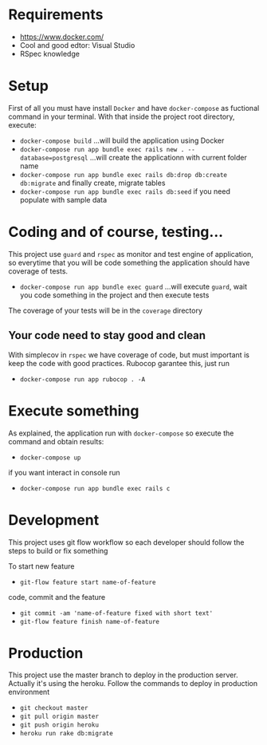 # Requirements

- https://www.docker.com/
- Cool and good edtor: Visual Studio
- RSpec knowledge

# Setup

First of all you must have install `Docker` and have `docker-compose` as fuctional command in your terminal. With that inside the project root directory, execute:

- `docker-compose build`
  ...will build the application using Docker
- `docker-compose run app bundle exec rails new . --database=postgresql`
  ...will create the applicationn with current folder name
- `docker-compose run app bundle exec rails db:drop db:create db:migrate`
  and finally create, migrate tables
- `docker-compose run app bundle exec rails db:seed`
  if you need populate with sample data

# Coding and of course, testing...

This project use `guard` and `rspec` as monitor and test engine of application, so everytime that you will be code something the application should have coverage of tests.

- `docker-compose run app bundle exec guard`
  ...will execute `guard`, wait you code something in the project and then execute tests

The coverage of your tests will be in the `coverage` directory

## Your code need to stay good and clean

With simplecov in `rspec` we have coverage of code, but must important is keep the code with good practices. Rubocop garantee this, just run

- `docker-compose run app rubocop . -A`

# Execute something

As explained, the application run with `docker-compose` so execute the command and obtain results:

- `docker-compose up`

if you want interact in console run

- `docker-compose run app bundle exec rails c`

# Development

This project uses git flow workflow so each developer should follow the steps to build or fix something

To start new feature

- `git-flow feature start name-of-feature`

code, commit and the feature

- `git commit -am 'name-of-feature fixed with short text'`
- `git-flow feature finish name-of-feature`

# Production

This project use the master branch to deploy in the production server. Actually it's using the heroku. Follow the commands to deploy in production environment

- `git checkout master`
- `git pull origin master`
- `git push origin heroku`
- `heroku run rake db:migrate`
